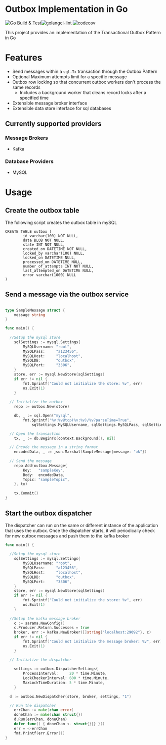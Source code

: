 # Outbox Implementation in Go
[![Go Build & Test](https://github.com/pkritiotis/go-outbox/actions/workflows/build-test.yml/badge.svg)](https://github.com/pkritiotis/go-outbox/actions/workflows/build-test.yml)[![golangci-lint](https://github.com/pkritiotis/go-outbox/actions/workflows/lint.yml/badge.svg)](https://github.com/pkritiotis/go-outbox/actions/workflows/lint.yml)
[![codecov](https://codecov.io/gh/pkritiotis/go-outbox/branch/main/graph/badge.svg?token=KZBBS5MRXP)](https://codecov.io/gh/pkritiotis/go-outbox)

This project provides an implementation of the Transactional Outbox Pattern in Go

# Features
- Send messages within a `sql.Tx` transaction through the Outbox Pattern
- Optional Maximum attempts limit for a specific message
- Outbox row locking so that concurrent outbox workers don't process the same records
  - Includes a background worker that cleans record locks after a specified time
- Extensible message broker interface
- Extensible data store interface for sql databases

## Currently supported providers

### Message Brokers
- Kafka

### Database Providers
- MySQL

# Usage
## Create the outbox table
The following script creates the outbox table in mySQL
```mysql
CREATE TABLE outbox (
        id varchar(100) NOT NULL,
        data BLOB NOT NULL,
        state INT NOT NULL,
        created_on DATETIME NOT NULL,
        locked_by varchar(100) NULL,
        locked_on DATETIME NULL,
        processed_on DATETIME NULL,
        number_of_attempts INT NOT NULL,
        last_attempted_on DATETIME NULL,
        error varchar(1000) NULL
)
```
## Send a message via the outbox service
```go

type SampleMessage struct {
	message string
}

func main() {
  
  //Setup the mysql store
	sqlSettings := mysql.Settings{
		MySQLUsername: "root",
		MySQLPass:     "a123456",
		MySQLHost:     "localhost",
		MySQLDB:       "outbox",
		MySQLPort:     "3306",
	}
	store, err := mysql.NewStore(sqlSettings)
	if err != nil {
		fmt.Sprintf("Could not initialize the store: %v", err)
		os.Exit(1)
	}
  
  // Initialize the outbox
	repo := outbox.New(store)

	db, _ := sql.Open("mysql",
		fmt.Sprintf("%v:%v@tcp(%v:%v)/%v?parseTime=True",
			sqlSettings.MySQLUsername, sqlSettings.MySQLPass, sqlSettings.MySQLHost, sqlSettings.MySQLPort, sqlSettings.MySQLDB))

  // Open the transaction
	tx, _ := db.BeginTx(context.Background(), nil)

  // Encode the message in a string format
	encodedData, _ := json.Marshal(SampleMessage{message: "ok"})
  
  // Send the message
	repo.Add(outbox.Message{
		Key:   "sampleKey",
		Body:  encodedData,
		Topic: "sampleTopic",
	}, tx)
  
	tx.Commit()
}

```
## Start the outbox dispatcher
The dispatcher can run on the same or different instance of the application that uses the outbox.
Once the dispatcher starts, it will periodically check for new outbox messages and push them to the kafka broker
```go
func main() {
  
  //Setup the mysql store
	sqlSettings := mysql.Settings{
		MySQLUsername: "root",
		MySQLPass:     "a123456",
		MySQLHost:     "localhost",
		MySQLDB:       "outbox",
		MySQLPort:     "3306",
	}
	store, err := mysql.NewStore(sqlSettings)
	if err != nil {
		fmt.Sprintf("Could not initialize the store: %v", err)
		os.Exit(1)
	}
  
  //Setup the kafka message broker
	c := sarama.NewConfig()
	c.Producer.Return.Successes = true
	broker, err := kafka.NewBroker([]string{"localhost:29092"}, c)
	if err != nil {
		fmt.Sprintf("Could not initialize the message broker: %v", err)
		os.Exit(1)
	}

  // Initialize the dispatcher
	
	settings := outbox.DispatcherSettings{
		ProcessInterval:     20 * time.Minute,
		LockCheckerInterval: 600 * time.Minute,
		MaxLockTimeDuration: 5 * time.Minute,
	}
  
  d := outbox.NewDispatcher(store, broker, settings, "1")

  // Run the dispatcher
	errChan := make(chan error)
	doneChan := make(chan struct{})
	d.Run(errChan, doneChan)
	defer func() { doneChan <- struct{}{} }()
	err = <-errChan
	fmt.Printf(err.Error())
}

```
